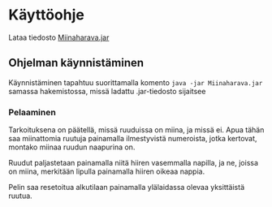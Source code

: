 # Käyttöohje

Lataa tiedosto [Miinaharava.jar](https://github.com/fir3porkkana/ot-harjoitustyo/releases/tag/1.01)

## Ohjelman käynnistäminen

Käynnistäminen tapahtuu suorittamalla komento
```java -jar Miinaharava.jar```
samassa hakemistossa, missä ladattu .jar-tiedosto sijaitsee

### Pelaaminen

Tarkoituksena on päätellä, missä ruuduissa on miina, ja missä ei.
Apua tähän saa miinattomia ruutuja painamalla ilmestyvistä numeroista, jotka kertovat, montako miinaa ruudun naapurina on.

Ruudut paljastetaan painamalla niitä hiiren vasemmalla napilla, ja ne, joissa on miina, merkitään lipulla painamalla hiiren oikeaa nappia.

Pelin saa resetoitua alkutilaan painamalla ylälaidassa olevaa yksittäistä ruutua.
